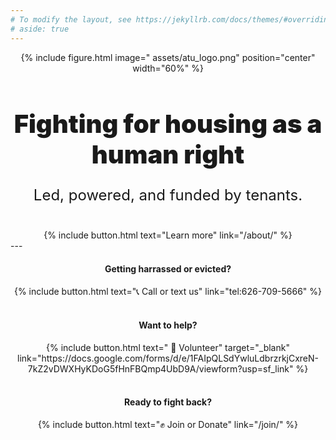 ```yaml
---
# To modify the layout, see https://jekyllrb.com/docs/themes/#overriding-theme-defaults
# aside: true
---
```


<center>
{% include figure.html image=" assets/atu_logo.png" position="center" width="60%" %}
<br>
<h1 style="font-weight: 900; font-size: 2.5rem;">Fighting for housing as a human right</h1>
  <p style="font-size: 1.5rem;">Led, powered, and funded by tenants.</p>
  <br>
{% include button.html text="Learn more" link="/about/" %}
<br>
</center>
---
<center>
<h4>Getting harrassed or evicted?</h4>
{% include button.html text="📞 Call or text us" link="tel:626-709-5666" %}
<br>
<br>
<h4>Want to help?</h4>
{% include button.html text=" 🤝 Volunteer" target="_blank" link="https://docs.google.com/forms/d/e/1FAIpQLSdYwluLdbrzrkjCxreN-7kZ2vDWXHyKDoG5fHnFBQmp4UbD9A/viewform?usp=sf_link"   %}
<br>
<br>
<h4>Ready to fight back?</h4>
  {% include button.html text="✊ Join or Donate" link="/join/" %}
<br>
</center>
